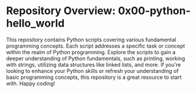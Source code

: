 # Repository Overview: 0x00-python-hello_world

This repository contains Python scripts covering various fundamental programming concepts. Each script addresses a specific task or concept within the realm of Python programming. Explore the scripts to gain a deeper understanding of Python fundamentals, such as printing, working with strings, utilizing data structures like linked lists, and more. If you're looking to enhance your Python skills or refresh your understanding of basic programming concepts, this repository is a great resource to start with. Happy coding!
